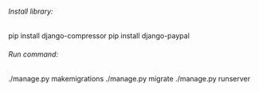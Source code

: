 ###### Install library:
pip install django-compressor
pip install django-paypal

###### Run command:
./manage.py makemigrations
./manage.py migrate
./manage.py runserver
